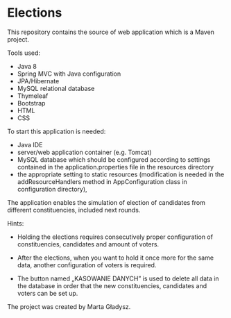 # Elections

This repository contains the source of web application which is a Maven project.

Tools used:
* Java 8
* Spring MVC with Java configuration
* JPA/Hibernate
* MySQL relational database 
* Thymeleaf
* Bootstrap
* HTML
* CSS

To start this application is needed:
* Java IDE
* server/web application container (e.g. Tomcat)
* MySQL database which should be configured according to settings contained in the application.properties file
in the resources directory
* the appropriate setting to static resources (modification is needed in the addResourceHandlers method 
in AppConfiguration class in configuration directory),

The application enables the simulation of election of candidates from different constituencies, 
included next rounds.

Hints:

* Holding the elections requires consecutively proper configuration of constituencies, candidates and amount of voters.

* After the elections, when you want to hold it once more for the same data, another configuration of voters is required.

 * The button named „KASOWANIE DANYCH” is used to delete all data in the database in order that the new constituencies, candidates and voters can be set up.


The project was created by Marta Gładysz.
